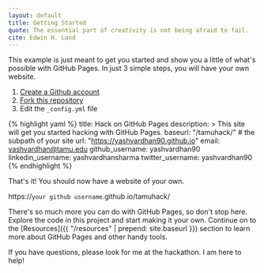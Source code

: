 ```yaml
---
layout: default
title: Getting Started
quote: The essential part of creativity is not being afraid to fail.
cite: Edwin H. Land
---
```


This example is just meant to get you started and show you a little of what's
possible with GitHub Pages. In just 3 simple steps, you will have your own
website.

1. [Create a Github account](https://github.com/join)
2. [Fork this repository](https://github.com/steveortiz/tamuhack/fork)
3. Edit the `_config.yml` file

{% highlight yaml %}
title: Hack on GitHub Pages
description: >
  This site will get you started hacking with GitHub Pages.
baseurl: "/tamuhack/" # the subpath of your site
url: "https://yashvardhan90.github.io"
email: yashvardhan@tamu.edu
github_username:  yashvardhan90
linkedin_username: yashvardhansharma
twitter_username: yashvardhan90
{% endhighlight %}

That's it! You should now have a website of your own.

https://`your github username`.github.io/tamuhack/

There's so much more you can do with GitHub Pages, so don't stop here.
Explore the code in this project and start making it your own.
Continue on to the [Resources]({{ "/resources" | prepend: site.baseurl }})
section to learn more about GitHub Pages and other handy tools.

If you have questions, please look for me at the hackathon. I am here to help!
